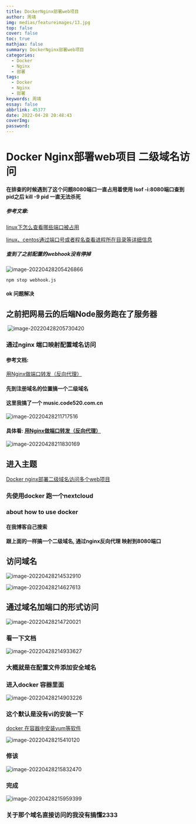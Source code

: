 ```yaml
---
title: DockerNginx部署web项目
author: 周靖
img: medias/featureimages/13.jpg
top: false
cover: false
toc: true
mathjax: false
summary: DockerNginx部署web项目
categories:
  - Docker
  - Nginx
  - 部署
tags:
  - Docker
  - Nginx
  - 部署
keywords: 周靖
essay: false
abbrlink: 45377
date: 2022-04-28 20:48:43
coverImg:
password:
---
```


# Docker Nginx部署web项目 二级域名访问

#### 在排查的时候遇到了这个问题8080端口一直占用着使用 lsof -i:8080端口查到pid之后 kill -9 pid 一直无法杀死

##### 参考文章:

[linux下怎么查看哪些端口被占用](https://www.php.cn/linux-426713.html)

[linux、centos通过端口号或者程名查看进程所在目录等详细信息](https://blog.csdn.net/CaptainJava/article/details/103713410)

##### 查到了之前配置的webhook没有停掉

![image-20220428205426866](https://qiniuyun.code520.com.cn/images/image-20220428205426866.png)

```shell
npm stop webhook.js
```

#### ok 问题解决

## 之前把网易云的后端Node服务跑在了服务器

​	![image-20220428205730420](https://qiniuyun.code520.com.cn/images/image-20220428205730420.png)

### 通过nginx 端口映射配置域名访问

#### 参考文档:

[用Nginx做端口转发（反向代理）](https://zhuanlan.zhihu.com/p/108740468)

#### 先到注册域名的位置搞一个二级域名

#### 这里我搞了一个 music.code520.com.cn

![image-20220428211717516](https://qiniuyun.code520.com.cn/images/image-20220428211717516.png)

#### 具体看: [用Nginx做端口转发（反向代理）](https://zhuanlan.zhihu.com/p/108740468)

![image-20220428211830169](https://qiniuyun.code520.com.cn/images/image-20220428211830169.png)

## 进入主题

[Docker nginx部署二级域名访问多个web项目](https://juejin.cn/post/6847902219812274190)

### 先使用docker 跑一个nextcloud

### about how to use docker

#### 在我博客自己搜索

#### 跟上面的一样搞一个二级域名, 通过nginx反向代理 映射到8080端口

## 访问域名

![image-20220428214532910](https://qiniuyun.code520.com.cn/images/image-20220428214532910.png)

![image-20220428214627613](https://qiniuyun.code520.com.cn/images/image-20220428214627613.png)

## 通过域名加端口的形式访问

![image-20220428214720021](https://qiniuyun.code520.com.cn/images/image-20220428214720021.png)

### 看一下文档

![image-20220428214933627](https://qiniuyun.code520.com.cn/images/image-20220428214933627.png)

### 大概就是在配置文件添加安全域名

### 进入docker 容器里面

![image-20220428214903226](https://qiniuyun.code520.com.cn/images/image-20220428214903226.png)

### 这个默认是没有vi的安装一下

[docker 在容器中安装yum等软件](https://www.jianshu.com/p/e9a354ab8caf)

![image-20220428215410120](https://qiniuyun.code520.com.cn/images/image-20220428215410120.png)

### 修该

![image-20220428215832470](https://qiniuyun.code520.com.cn/images/image-20220428215832470.png)

### 完成

![image-20220428215959399](https://qiniuyun.code520.com.cn/images/image-20220428215959399.png)

### 关于那个域名直接访问的我没有搞懂2333

